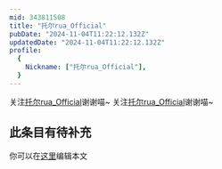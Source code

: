 ```yaml
---
mid: 343811508
title: "托尔rua_Official"
pubDate: "2024-11-04T11:22:12.132Z"
updatedDate: "2024-11-04T11:22:12.132Z"
profile:
  {
    Nickname: ["托尔rua_Official"],
  }
---
```


关注[托尔rua_Official](https://space.bilibili.com/343811508)谢谢喵~ 关注[托尔rua_Official](https://space.bilibili.com/343811508)谢谢喵~

## 此条目有待补充
你可以在[这里](https://github.com/Yuhanawa/VTuber.ICU/edit/master/src/content/v/托尔rua_Official/index.md)编辑本文
